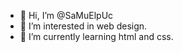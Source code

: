 - 👋 Hi, I’m @SaMuElpUc
- 👀 I’m interested in web design.
- 🌱 I’m currently learning html and css.

<!---
SaMuElpUc/SaMuElpUc is a ✨ special ✨ repository because its `README.md` (this file) appears on your GitHub profile.
You can click the Preview link to take a look at your changes.
--->

